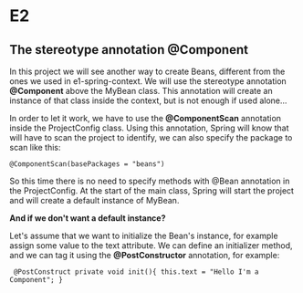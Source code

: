 # E2

## The stereotype annotation @Component

In this project we will see another way to create Beans, different from the ones we used in e1-spring-context.
We will use the stereotype annotation **@Component** above the MyBean class. This annotation will create an instance of that class 
inside the context, but is not enough if used alone...

In order to let it work, we have to use the **@ComponentScan** annotation inside the ProjectConfig class. 
Using this annotation, Spring will know that will have to scan the project to identify, we can also specify the package to scan like this: 

`@ComponentScan(basePackages = "beans")`

So this time there is no need to specify methods with @Bean annotation in the ProjectConfig. 
At the start of the main class, Spring will start the project and will create a default instance of MyBean.

**And if we don't want a default instance?**

Let's assume that we want to initialize the Bean's instance, for example assign some value to the text attribute.
We can define an initializer method, and we can tag it using the **@PostConstructor** annotation, for example:

` @PostConstruct
    private void init(){
        this.text = "Hello I'm a Component";
    }`
